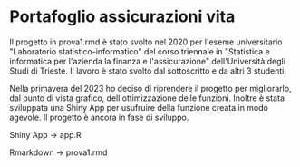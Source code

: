 # Portafoglio assicurazioni vita

Il progetto in prova1.rmd è stato svolto nel 2020 per l'eseme universitario "Laboratorio statistico-informatico" del corso triennale in "Statistica e informatica per l'azienda la finanza e l'assicurazione" dell'Università degli Studi di Trieste. Il lavoro è stato svolto dal sottoscritto e da altri 3 studenti. 

Nella primavera del 2023 ho deciso di riprendere il progetto per migliorarlo, dal punto di vista grafico, dell'ottimizzazione delle funzioni. Inoltre è stata sviluppata una Shiny App per usufruire della funzione creata in modo agevole. 
Il progetto è ancora in fase di sviluppo.

Shiny App -> app.R

Rmarkdown -> prova1.rmd
